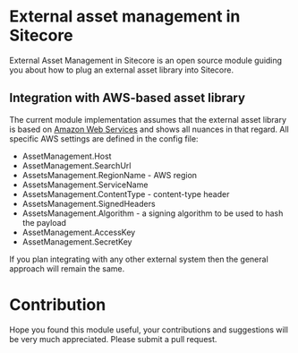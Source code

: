 # External asset management in Sitecore
External Asset Management in Sitecore is an open source module guiding you about how to plug an external asset library into Sitecore.

## Integration with AWS-based asset library
The current module implementation assumes that the external asset library is based on [Amazon Web Services](https://docs.aws.amazon.com/general/latest/gr/Welcome.html) and shows all nuances in that regard. All specific AWS settings are defined in the config file:
- AssetManagement.Host
- AssetManagement.SearchUrl
- AssetsManagement.RegionName - AWS region
- AssetsManagement.ServiceName
- AssetsManagement.ContentType - content-type header
- AssetsManagement.SignedHeaders
- AssetsManagement.Algorithm - a signing algorithm to be used to hash the payload
- AssetManagement.AccessKey
- AssetManagement.SecretKey

If you plan integrating with any other external system then the general approach will remain the same.


# Contribution
Hope you found this module useful, your contributions and suggestions will be very much appreciated. Please submit a pull request.
